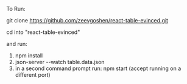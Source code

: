 To Run:

git clone https://github.com/zeevgoshen/react-table-evinced.git

cd into "react-table-evinced"

and run:

1. npm install
2. json-server --watch table.data.json
3. in a second command prompt run: npm start (accept running on a different port)
